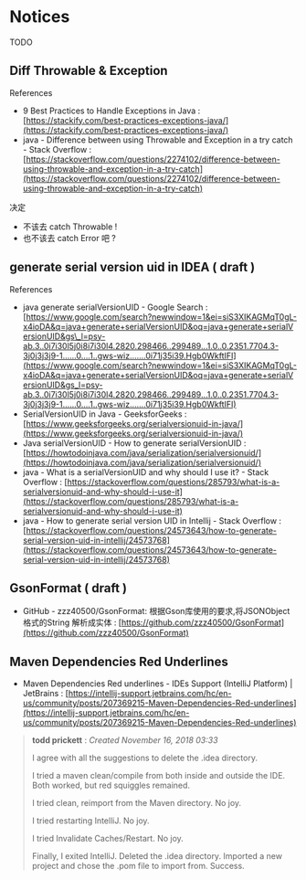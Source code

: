 # Notices

TODO

## Diff Throwable & Exception

References

* 9 Best Practices to Handle Exceptions in Java : [https://stackify.com/best-practices-exceptions-java/](https://stackify.com/best-practices-exceptions-java/)
* java - Difference between using Throwable and Exception in a try catch - Stack Overflow : [https://stackoverflow.com/questions/2274102/difference-between-using-throwable-and-exception-in-a-try-catch](https://stackoverflow.com/questions/2274102/difference-between-using-throwable-and-exception-in-a-try-catch)

决定

* 不该去 catch Throwable !
* 也不该去 catch Error 吧 ?

## generate serial version uid in IDEA \( draft \)

References

* java generate serialVersionUID - Google Search : [https://www.google.com/search?newwindow=1&ei=siS3XIKAGMqT0gL-x4ioDA&q=java+generate+serialVersionUID&oq=java+generate+serialVersionUID&gs\_l=psy-ab.3..0i7i30l5j0i8i7i30l4.2820.298466..299489...1.0..0.2351.7704.3-3j0j3j3j9-1......0....1..gws-wiz.......0i71j35i39.Hgb0WkftIFI](https://www.google.com/search?newwindow=1&ei=siS3XIKAGMqT0gL-x4ioDA&q=java+generate+serialVersionUID&oq=java+generate+serialVersionUID&gs_l=psy-ab.3..0i7i30l5j0i8i7i30l4.2820.298466..299489...1.0..0.2351.7704.3-3j0j3j3j9-1......0....1..gws-wiz.......0i71j35i39.Hgb0WkftIFI)
* SerialVersionUID in Java - GeeksforGeeks : [https://www.geeksforgeeks.org/serialversionuid-in-java/](https://www.geeksforgeeks.org/serialversionuid-in-java/)
* Java serialVersionUID - How to generate serialVersionUID : [https://howtodoinjava.com/java/serialization/serialversionuid/](https://howtodoinjava.com/java/serialization/serialversionuid/)
* java - What is a serialVersionUID and why should I use it? - Stack Overflow : [https://stackoverflow.com/questions/285793/what-is-a-serialversionuid-and-why-should-i-use-it](https://stackoverflow.com/questions/285793/what-is-a-serialversionuid-and-why-should-i-use-it)
* java - How to generate serial version UID in Intellij - Stack Overflow : [https://stackoverflow.com/questions/24573643/how-to-generate-serial-version-uid-in-intellij/24573768](https://stackoverflow.com/questions/24573643/how-to-generate-serial-version-uid-in-intellij/24573768)

## GsonFormat \( draft \)

* GitHub - zzz40500/GsonFormat: 根据Gson库使用的要求,将JSONObject格式的String  解析成实体 : [https://github.com/zzz40500/GsonFormat](https://github.com/zzz40500/GsonFormat)

## Maven Dependencies Red Underlines

* Maven Dependencies Red underlines - IDEs Support \(IntelliJ Platform\) \| JetBrains : [https://intellij-support.jetbrains.com/hc/en-us/community/posts/207369215-Maven-Dependencies-Red-underlines](https://intellij-support.jetbrains.com/hc/en-us/community/posts/207369215-Maven-Dependencies-Red-underlines)

> **todd prickett** : _Created November 16, 2018 03:33_
>
> I agree with all the suggestions to delete the .idea directory.
>
> I tried a maven clean/compile from both inside and outside the IDE. Both worked, but red squiggles remained.
>
> I tried clean, reimport from the Maven directory. No joy.
>
> I tried restarting IntelliJ. No joy.
>
> I tried Invalidate Caches/Restart. No joy.
>
> Finally, I exited IntelliJ. Deleted the .idea directory. Imported a new project and chose the .pom file to import from. Success.

